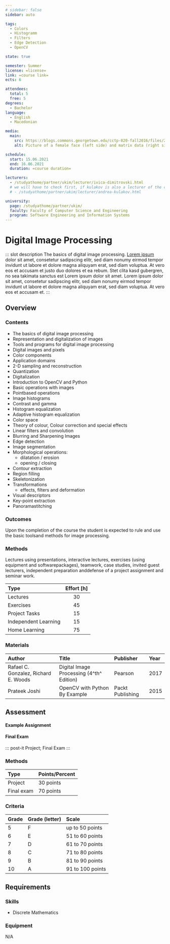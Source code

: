 ```yaml
---
# sidebar: false
sidebar: auto

tags:
  - Colors
  - Histogramm
  - Filters
  - Edge Detection
  - OpenCV

state: true

semester: Summer
license: =license=
link: =course link=
ects: 6

attendees:
  total: 5
  free: 5
degrees:
  - Bachelor
language:
  - English
  - Macedonian

media:
  main:
    src: https://blogs.commons.georgetown.edu/cctp-820-fall2016/files/2016/10/2-1.png
    alt: Picture of a female face (left side) and matrix data (right side)

schedule:
  start: 15.06.2021
  end: 16.06.2021
  duration: =course duration=

lecturers:
  - /studyathome/partner/ukim/lecturer/ivica-dimitrovski.html
  # we will have to check first, if kulakov is also a lecturer of the course and wants to be listed.
  # - /studyathome/partner/ukim/lecturer/andrea-kulakov.html

university:
  page: /studyathome/partner/ukim/
  faculty: Faculty of Computer Science and Engineering
  program: Software Engineering and Information Systems
---
```


# Digital Image Processing

::: slot description
The basics of digital image processing.
[Lorem ipsum](https://loremipsum.de/) dolor sit amet, consetetur sadipscing elitr, sed diam nonumy eirmod tempor invidunt ut labore et dolore magna aliquyam erat, sed diam voluptua.
At vero eos et accusam et justo duo dolores et ea rebum.
Stet clita kasd gubergren, no sea takimata sanctus est Lorem ipsum dolor sit amet.
Lorem ipsum dolor sit amet, consetetur sadipscing elitr, sed diam nonumy eirmod tempor invidunt ut labore et dolore magna aliquyam erat, sed diam voluptua.
At vero eos et accusam et.
:::

## Overview

### Contents

- The basics of digital image processing
- Representation and digitalization of images
- Tools and programs for digital image processing
- Digital images and pixels
- Color components
- Application domains
- 2-D sampling and reconstruction
- Quantization
- Digitalization
- Introduction to OpenCV and Python
- Basic operations with images
- Pointbased operations
- Image histograms
- Contrast and gamma
- Histogram equalization
- Adaptive histogram equalization
- Color space
- Theory of colour, Colour correction and special effects
- Linear filters and convolution
- Blurring and Sharpening Images
- Edge detection
- Image segmentation
- Morphological operations:
  - dilatation / erosion
  - opening / closing
- Contour extraction
- Region filling
- Skeletonization
- Transformations
  - effects, filters and deformation
- Visual descriptors
- Key-point extraction
- Panoramastitching

### Outcomes

Upon the completion of the course the student is expected to rule and use the basic toolsand methods for image processing.

### Methods

Lectures using presentations, interactive lectures, exercises (using equipment and softwarepackages), teamwork, case studies, invited guest lecturers, independent preparation anddefense of a project assignment and seminar work.

| Type                 | Effort \[h\] |
| :------------------- | :----------: |
| Lectures             |      30      |
| Exercises            |      45      |
| Project Tasks        |      15      |
| Independent Learning |      15      |
| Home Learning        |      75      |

### Materials

| Author                               | Title                                    | Publisher        | Year |
| :----------------------------------- | :--------------------------------------- | :--------------- | :--- |
| Rafael C. Gonzalez, Richard E. Woods | Digital Image Processing (4^th^ Edition) | Pearson          | 2017 |
| Prateek Joshi                        | OpenCV with Python By Example            | Packt Publishing | 2015 |

## Assessment

<!-- Describe Assessment procedure verbally -->

#### Example Assignment

<!-- Describe an example assignment definition -->

#### Final Exam

<!-- The final exam will be ... -->

::: post-it
Project; Final Exam
:::

### Methods

| Type       | Points/Percent |
| :--------- | :------------- |
| Project    | 30 points      |
| Final exam | 70 points      |

### Criteria

| Grade | Grade (letter) | Scale            |
| :---- | :------------- | :--------------- |
| 5     | F              | up to 50 points  |
| 6     | E              | 51 to 60 points  |
| 7     | D              | 61 to 70 points  |
| 8     | C              | 71 to 80 points  |
| 9     | B              | 81 to 90 points  |
| 10    | A              | 91 to 100 points |

## Requirements

### Skills

- Discrete Mathematics

### Equipment

N/A

